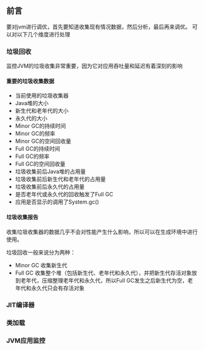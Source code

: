 ## 前言
要对jvm进行调优，首先要知道收集现有情况数据，然后分析，最后再来调优。
可以对以下几个维度进行处理

### 垃圾回收
监控JVM的垃圾收集非常重要，因为它对应用吞吐量和延迟有着深刻的影响

#### 重要的垃圾收集数据
- 当前使用的垃圾收集器
- Java堆的大小
- 新生代和老年代的大小
- 永久代的大小
- Minor GC的持续时间
- Minor GC的频率
- Minor GC的空间回收量
- Full GC的持续时间
- Full GC的频率
- Full GC的空间回收量
- 垃圾收集前后Java堆的占用量
- 垃圾收集前后新生代和老年代的占用量
- 垃圾收集前后永久代的占用量
- 是否老年代或永久代的回收触发了Full GC
- 应用是否显示的调用了System.gc()

#### 垃圾收集报告
收集垃圾收集器的数据几乎不会对性能产生什么影响，所以可以在生成环境中进行使用。

垃圾回收一般来说分为两种：
- Minor GC 收集新生代
- Full GC 收集整个堆（包括新生代、老年代和永久代），并把新生代存活对象放到老年代，压缩整理老年代和永久代，所以Full GC发生之后新生代为空，老年代和永久代只会有存活对象



### JIT编译器

### 类加载

### JVM应用监控